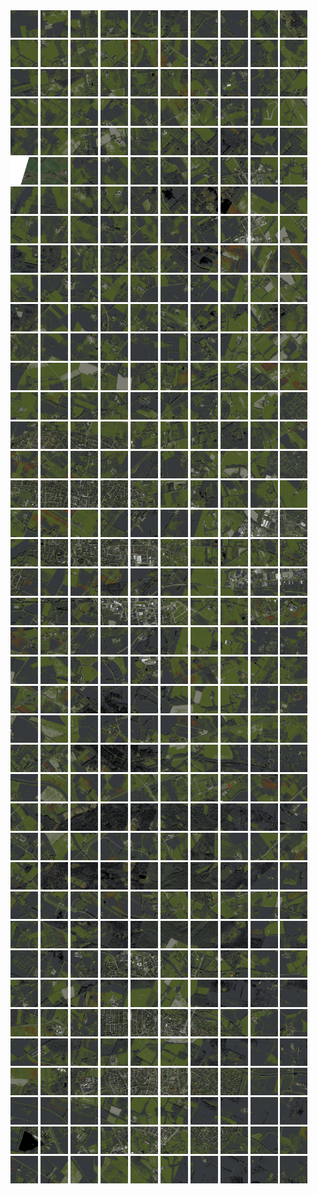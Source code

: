 <html>
<div>
<img src="https://github.com/HakkaTjakka/NL_TILE_MAP/blob/main/18/641/-1041/r.6410.-10410.png" height="44" width="44">
<img src="https://github.com/HakkaTjakka/NL_TILE_MAP/blob/main/18/641/-1041/r.6411.-10410.png" height="44" width="44">
<img src="https://github.com/HakkaTjakka/NL_TILE_MAP/blob/main/18/641/-1041/r.6412.-10410.png" height="44" width="44">
<img src="https://github.com/HakkaTjakka/NL_TILE_MAP/blob/main/18/641/-1041/r.6413.-10410.png" height="44" width="44">
<img src="https://github.com/HakkaTjakka/NL_TILE_MAP/blob/main/18/641/-1041/r.6414.-10410.png" height="44" width="44">
<img src="https://github.com/HakkaTjakka/NL_TILE_MAP/blob/main/18/641/-1041/r.6415.-10410.png" height="44" width="44">
<img src="https://github.com/HakkaTjakka/NL_TILE_MAP/blob/main/18/641/-1041/r.6416.-10410.png" height="44" width="44">
<img src="https://github.com/HakkaTjakka/NL_TILE_MAP/blob/main/18/641/-1041/r.6417.-10410.png" height="44" width="44">
<img src="https://github.com/HakkaTjakka/NL_TILE_MAP/blob/main/18/641/-1041/r.6418.-10410.png" height="44" width="44">
<img src="https://github.com/HakkaTjakka/NL_TILE_MAP/blob/main/18/641/-1041/r.6419.-10410.png" height="44" width="44">
<img src="https://github.com/HakkaTjakka/NL_TILE_MAP/blob/main/18/642/-1041/r.6420.-10410.png" height="44" width="44">
<img src="https://github.com/HakkaTjakka/NL_TILE_MAP/blob/main/18/642/-1041/r.6421.-10410.png" height="44" width="44">
<img src="https://github.com/HakkaTjakka/NL_TILE_MAP/blob/main/18/642/-1041/r.6422.-10410.png" height="44" width="44">
<img src="https://github.com/HakkaTjakka/NL_TILE_MAP/blob/main/18/642/-1041/r.6423.-10410.png" height="44" width="44">
<img src="https://github.com/HakkaTjakka/NL_TILE_MAP/blob/main/18/642/-1041/r.6424.-10410.png" height="44" width="44">
<img src="https://github.com/HakkaTjakka/NL_TILE_MAP/blob/main/18/642/-1041/r.6425.-10410.png" height="44" width="44">
<img src="https://github.com/HakkaTjakka/NL_TILE_MAP/blob/main/18/642/-1041/r.6426.-10410.png" height="44" width="44">
<img src="https://github.com/HakkaTjakka/NL_TILE_MAP/blob/main/18/642/-1041/r.6427.-10410.png" height="44" width="44">
<img src="https://github.com/HakkaTjakka/NL_TILE_MAP/blob/main/18/642/-1041/r.6428.-10410.png" height="44" width="44">
<img src="https://github.com/HakkaTjakka/NL_TILE_MAP/blob/main/18/642/-1041/r.6429.-10410.png" height="44" width="44">
<br>
<img src="https://github.com/HakkaTjakka/NL_TILE_MAP/blob/main/18/641/-1041/r.6410.-10409.png" height="44" width="44">
<img src="https://github.com/HakkaTjakka/NL_TILE_MAP/blob/main/18/641/-1041/r.6411.-10409.png" height="44" width="44">
<img src="https://github.com/HakkaTjakka/NL_TILE_MAP/blob/main/18/641/-1041/r.6412.-10409.png" height="44" width="44">
<img src="https://github.com/HakkaTjakka/NL_TILE_MAP/blob/main/18/641/-1041/r.6413.-10409.png" height="44" width="44">
<img src="https://github.com/HakkaTjakka/NL_TILE_MAP/blob/main/18/641/-1041/r.6414.-10409.png" height="44" width="44">
<img src="https://github.com/HakkaTjakka/NL_TILE_MAP/blob/main/18/641/-1041/r.6415.-10409.png" height="44" width="44">
<img src="https://github.com/HakkaTjakka/NL_TILE_MAP/blob/main/18/641/-1041/r.6416.-10409.png" height="44" width="44">
<img src="https://github.com/HakkaTjakka/NL_TILE_MAP/blob/main/18/641/-1041/r.6417.-10409.png" height="44" width="44">
<img src="https://github.com/HakkaTjakka/NL_TILE_MAP/blob/main/18/641/-1041/r.6418.-10409.png" height="44" width="44">
<img src="https://github.com/HakkaTjakka/NL_TILE_MAP/blob/main/18/641/-1041/r.6419.-10409.png" height="44" width="44">
<img src="https://github.com/HakkaTjakka/NL_TILE_MAP/blob/main/18/642/-1041/r.6420.-10409.png" height="44" width="44">
<img src="https://github.com/HakkaTjakka/NL_TILE_MAP/blob/main/18/642/-1041/r.6421.-10409.png" height="44" width="44">
<img src="https://github.com/HakkaTjakka/NL_TILE_MAP/blob/main/18/642/-1041/r.6422.-10409.png" height="44" width="44">
<img src="https://github.com/HakkaTjakka/NL_TILE_MAP/blob/main/18/642/-1041/r.6423.-10409.png" height="44" width="44">
<img src="https://github.com/HakkaTjakka/NL_TILE_MAP/blob/main/18/642/-1041/r.6424.-10409.png" height="44" width="44">
<img src="https://github.com/HakkaTjakka/NL_TILE_MAP/blob/main/18/642/-1041/r.6425.-10409.png" height="44" width="44">
<img src="https://github.com/HakkaTjakka/NL_TILE_MAP/blob/main/18/642/-1041/r.6426.-10409.png" height="44" width="44">
<img src="https://github.com/HakkaTjakka/NL_TILE_MAP/blob/main/18/642/-1041/r.6427.-10409.png" height="44" width="44">
<img src="https://github.com/HakkaTjakka/NL_TILE_MAP/blob/main/18/642/-1041/r.6428.-10409.png" height="44" width="44">
<img src="https://github.com/HakkaTjakka/NL_TILE_MAP/blob/main/18/642/-1041/r.6429.-10409.png" height="44" width="44">
<br>
<img src="https://github.com/HakkaTjakka/NL_TILE_MAP/blob/main/18/641/-1041/r.6410.-10408.png" height="44" width="44">
<img src="https://github.com/HakkaTjakka/NL_TILE_MAP/blob/main/18/641/-1041/r.6411.-10408.png" height="44" width="44">
<img src="https://github.com/HakkaTjakka/NL_TILE_MAP/blob/main/18/641/-1041/r.6412.-10408.png" height="44" width="44">
<img src="https://github.com/HakkaTjakka/NL_TILE_MAP/blob/main/18/641/-1041/r.6413.-10408.png" height="44" width="44">
<img src="https://github.com/HakkaTjakka/NL_TILE_MAP/blob/main/18/641/-1041/r.6414.-10408.png" height="44" width="44">
<img src="https://github.com/HakkaTjakka/NL_TILE_MAP/blob/main/18/641/-1041/r.6415.-10408.png" height="44" width="44">
<img src="https://github.com/HakkaTjakka/NL_TILE_MAP/blob/main/18/641/-1041/r.6416.-10408.png" height="44" width="44">
<img src="https://github.com/HakkaTjakka/NL_TILE_MAP/blob/main/18/641/-1041/r.6417.-10408.png" height="44" width="44">
<img src="https://github.com/HakkaTjakka/NL_TILE_MAP/blob/main/18/641/-1041/r.6418.-10408.png" height="44" width="44">
<img src="https://github.com/HakkaTjakka/NL_TILE_MAP/blob/main/18/641/-1041/r.6419.-10408.png" height="44" width="44">
<img src="https://github.com/HakkaTjakka/NL_TILE_MAP/blob/main/18/642/-1041/r.6420.-10408.png" height="44" width="44">
<img src="https://github.com/HakkaTjakka/NL_TILE_MAP/blob/main/18/642/-1041/r.6421.-10408.png" height="44" width="44">
<img src="https://github.com/HakkaTjakka/NL_TILE_MAP/blob/main/18/642/-1041/r.6422.-10408.png" height="44" width="44">
<img src="https://github.com/HakkaTjakka/NL_TILE_MAP/blob/main/18/642/-1041/r.6423.-10408.png" height="44" width="44">
<img src="https://github.com/HakkaTjakka/NL_TILE_MAP/blob/main/18/642/-1041/r.6424.-10408.png" height="44" width="44">
<img src="https://github.com/HakkaTjakka/NL_TILE_MAP/blob/main/18/642/-1041/r.6425.-10408.png" height="44" width="44">
<img src="https://github.com/HakkaTjakka/NL_TILE_MAP/blob/main/18/642/-1041/r.6426.-10408.png" height="44" width="44">
<img src="https://github.com/HakkaTjakka/NL_TILE_MAP/blob/main/18/642/-1041/r.6427.-10408.png" height="44" width="44">
<img src="https://github.com/HakkaTjakka/NL_TILE_MAP/blob/main/18/642/-1041/r.6428.-10408.png" height="44" width="44">
<img src="https://github.com/HakkaTjakka/NL_TILE_MAP/blob/main/18/642/-1041/r.6429.-10408.png" height="44" width="44">
<br>
<img src="https://github.com/HakkaTjakka/NL_TILE_MAP/blob/main/18/641/-1041/r.6410.-10407.png" height="44" width="44">
<img src="https://github.com/HakkaTjakka/NL_TILE_MAP/blob/main/18/641/-1041/r.6411.-10407.png" height="44" width="44">
<img src="https://github.com/HakkaTjakka/NL_TILE_MAP/blob/main/18/641/-1041/r.6412.-10407.png" height="44" width="44">
<img src="https://github.com/HakkaTjakka/NL_TILE_MAP/blob/main/18/641/-1041/r.6413.-10407.png" height="44" width="44">
<img src="https://github.com/HakkaTjakka/NL_TILE_MAP/blob/main/18/641/-1041/r.6414.-10407.png" height="44" width="44">
<img src="https://github.com/HakkaTjakka/NL_TILE_MAP/blob/main/18/641/-1041/r.6415.-10407.png" height="44" width="44">
<img src="https://github.com/HakkaTjakka/NL_TILE_MAP/blob/main/18/641/-1041/r.6416.-10407.png" height="44" width="44">
<img src="https://github.com/HakkaTjakka/NL_TILE_MAP/blob/main/18/641/-1041/r.6417.-10407.png" height="44" width="44">
<img src="https://github.com/HakkaTjakka/NL_TILE_MAP/blob/main/18/641/-1041/r.6418.-10407.png" height="44" width="44">
<img src="https://github.com/HakkaTjakka/NL_TILE_MAP/blob/main/18/641/-1041/r.6419.-10407.png" height="44" width="44">
<img src="https://github.com/HakkaTjakka/NL_TILE_MAP/blob/main/18/642/-1041/r.6420.-10407.png" height="44" width="44">
<img src="https://github.com/HakkaTjakka/NL_TILE_MAP/blob/main/18/642/-1041/r.6421.-10407.png" height="44" width="44">
<img src="https://github.com/HakkaTjakka/NL_TILE_MAP/blob/main/18/642/-1041/r.6422.-10407.png" height="44" width="44">
<img src="https://github.com/HakkaTjakka/NL_TILE_MAP/blob/main/18/642/-1041/r.6423.-10407.png" height="44" width="44">
<img src="https://github.com/HakkaTjakka/NL_TILE_MAP/blob/main/18/642/-1041/r.6424.-10407.png" height="44" width="44">
<img src="https://github.com/HakkaTjakka/NL_TILE_MAP/blob/main/18/642/-1041/r.6425.-10407.png" height="44" width="44">
<img src="https://github.com/HakkaTjakka/NL_TILE_MAP/blob/main/18/642/-1041/r.6426.-10407.png" height="44" width="44">
<img src="https://github.com/HakkaTjakka/NL_TILE_MAP/blob/main/18/642/-1041/r.6427.-10407.png" height="44" width="44">
<img src="https://github.com/HakkaTjakka/NL_TILE_MAP/blob/main/18/642/-1041/r.6428.-10407.png" height="44" width="44">
<img src="https://github.com/HakkaTjakka/NL_TILE_MAP/blob/main/18/642/-1041/r.6429.-10407.png" height="44" width="44">
<br>
<img src="https://github.com/HakkaTjakka/NL_TILE_MAP/blob/main/18/641/-1041/r.6410.-10406.png" height="44" width="44">
<img src="https://github.com/HakkaTjakka/NL_TILE_MAP/blob/main/18/641/-1041/r.6411.-10406.png" height="44" width="44">
<img src="https://github.com/HakkaTjakka/NL_TILE_MAP/blob/main/18/641/-1041/r.6412.-10406.png" height="44" width="44">
<img src="https://github.com/HakkaTjakka/NL_TILE_MAP/blob/main/18/641/-1041/r.6413.-10406.png" height="44" width="44">
<img src="https://github.com/HakkaTjakka/NL_TILE_MAP/blob/main/18/641/-1041/r.6414.-10406.png" height="44" width="44">
<img src="https://github.com/HakkaTjakka/NL_TILE_MAP/blob/main/18/641/-1041/r.6415.-10406.png" height="44" width="44">
<img src="https://github.com/HakkaTjakka/NL_TILE_MAP/blob/main/18/641/-1041/r.6416.-10406.png" height="44" width="44">
<img src="https://github.com/HakkaTjakka/NL_TILE_MAP/blob/main/18/641/-1041/r.6417.-10406.png" height="44" width="44">
<img src="https://github.com/HakkaTjakka/NL_TILE_MAP/blob/main/18/641/-1041/r.6418.-10406.png" height="44" width="44">
<img src="https://github.com/HakkaTjakka/NL_TILE_MAP/blob/main/18/641/-1041/r.6419.-10406.png" height="44" width="44">
<img src="https://github.com/HakkaTjakka/NL_TILE_MAP/blob/main/18/642/-1041/r.6420.-10406.png" height="44" width="44">
<img src="https://github.com/HakkaTjakka/NL_TILE_MAP/blob/main/18/642/-1041/r.6421.-10406.png" height="44" width="44">
<img src="https://github.com/HakkaTjakka/NL_TILE_MAP/blob/main/18/642/-1041/r.6422.-10406.png" height="44" width="44">
<img src="https://github.com/HakkaTjakka/NL_TILE_MAP/blob/main/18/642/-1041/r.6423.-10406.png" height="44" width="44">
<img src="https://github.com/HakkaTjakka/NL_TILE_MAP/blob/main/18/642/-1041/r.6424.-10406.png" height="44" width="44">
<img src="https://github.com/HakkaTjakka/NL_TILE_MAP/blob/main/18/642/-1041/r.6425.-10406.png" height="44" width="44">
<img src="https://github.com/HakkaTjakka/NL_TILE_MAP/blob/main/18/642/-1041/r.6426.-10406.png" height="44" width="44">
<img src="https://github.com/HakkaTjakka/NL_TILE_MAP/blob/main/18/642/-1041/r.6427.-10406.png" height="44" width="44">
<img src="https://github.com/HakkaTjakka/NL_TILE_MAP/blob/main/18/642/-1041/r.6428.-10406.png" height="44" width="44">
<img src="https://github.com/HakkaTjakka/NL_TILE_MAP/blob/main/18/642/-1041/r.6429.-10406.png" height="44" width="44">
<br>
<img src="https://github.com/HakkaTjakka/NL_TILE_MAP/blob/main/18/641/-1041/r.6410.-10405.png" height="44" width="44">
<img src="https://github.com/HakkaTjakka/NL_TILE_MAP/blob/main/18/641/-1041/r.6411.-10405.png" height="44" width="44">
<img src="https://github.com/HakkaTjakka/NL_TILE_MAP/blob/main/18/641/-1041/r.6412.-10405.png" height="44" width="44">
<img src="https://github.com/HakkaTjakka/NL_TILE_MAP/blob/main/18/641/-1041/r.6413.-10405.png" height="44" width="44">
<img src="https://github.com/HakkaTjakka/NL_TILE_MAP/blob/main/18/641/-1041/r.6414.-10405.png" height="44" width="44">
<img src="https://github.com/HakkaTjakka/NL_TILE_MAP/blob/main/18/641/-1041/r.6415.-10405.png" height="44" width="44">
<img src="https://github.com/HakkaTjakka/NL_TILE_MAP/blob/main/18/641/-1041/r.6416.-10405.png" height="44" width="44">
<img src="https://github.com/HakkaTjakka/NL_TILE_MAP/blob/main/18/641/-1041/r.6417.-10405.png" height="44" width="44">
<img src="https://github.com/HakkaTjakka/NL_TILE_MAP/blob/main/18/641/-1041/r.6418.-10405.png" height="44" width="44">
<img src="https://github.com/HakkaTjakka/NL_TILE_MAP/blob/main/18/641/-1041/r.6419.-10405.png" height="44" width="44">
<img src="https://github.com/HakkaTjakka/NL_TILE_MAP/blob/main/18/642/-1041/r.6420.-10405.png" height="44" width="44">
<img src="https://github.com/HakkaTjakka/NL_TILE_MAP/blob/main/18/642/-1041/r.6421.-10405.png" height="44" width="44">
<img src="https://github.com/HakkaTjakka/NL_TILE_MAP/blob/main/18/642/-1041/r.6422.-10405.png" height="44" width="44">
<img src="https://github.com/HakkaTjakka/NL_TILE_MAP/blob/main/18/642/-1041/r.6423.-10405.png" height="44" width="44">
<img src="https://github.com/HakkaTjakka/NL_TILE_MAP/blob/main/18/642/-1041/r.6424.-10405.png" height="44" width="44">
<img src="https://github.com/HakkaTjakka/NL_TILE_MAP/blob/main/18/642/-1041/r.6425.-10405.png" height="44" width="44">
<img src="https://github.com/HakkaTjakka/NL_TILE_MAP/blob/main/18/642/-1041/r.6426.-10405.png" height="44" width="44">
<img src="https://github.com/HakkaTjakka/NL_TILE_MAP/blob/main/18/642/-1041/r.6427.-10405.png" height="44" width="44">
<img src="https://github.com/HakkaTjakka/NL_TILE_MAP/blob/main/18/642/-1041/r.6428.-10405.png" height="44" width="44">
<img src="https://github.com/HakkaTjakka/NL_TILE_MAP/blob/main/18/642/-1041/r.6429.-10405.png" height="44" width="44">
<br>
<img src="https://github.com/HakkaTjakka/NL_TILE_MAP/blob/main/18/641/-1041/r.6410.-10404.png" height="44" width="44">
<img src="https://github.com/HakkaTjakka/NL_TILE_MAP/blob/main/18/641/-1041/r.6411.-10404.png" height="44" width="44">
<img src="https://github.com/HakkaTjakka/NL_TILE_MAP/blob/main/18/641/-1041/r.6412.-10404.png" height="44" width="44">
<img src="https://github.com/HakkaTjakka/NL_TILE_MAP/blob/main/18/641/-1041/r.6413.-10404.png" height="44" width="44">
<img src="https://github.com/HakkaTjakka/NL_TILE_MAP/blob/main/18/641/-1041/r.6414.-10404.png" height="44" width="44">
<img src="https://github.com/HakkaTjakka/NL_TILE_MAP/blob/main/18/641/-1041/r.6415.-10404.png" height="44" width="44">
<img src="https://github.com/HakkaTjakka/NL_TILE_MAP/blob/main/18/641/-1041/r.6416.-10404.png" height="44" width="44">
<img src="https://github.com/HakkaTjakka/NL_TILE_MAP/blob/main/18/641/-1041/r.6417.-10404.png" height="44" width="44">
<img src="https://github.com/HakkaTjakka/NL_TILE_MAP/blob/main/18/641/-1041/r.6418.-10404.png" height="44" width="44">
<img src="https://github.com/HakkaTjakka/NL_TILE_MAP/blob/main/18/641/-1041/r.6419.-10404.png" height="44" width="44">
<img src="https://github.com/HakkaTjakka/NL_TILE_MAP/blob/main/18/642/-1041/r.6420.-10404.png" height="44" width="44">
<img src="https://github.com/HakkaTjakka/NL_TILE_MAP/blob/main/18/642/-1041/r.6421.-10404.png" height="44" width="44">
<img src="https://github.com/HakkaTjakka/NL_TILE_MAP/blob/main/18/642/-1041/r.6422.-10404.png" height="44" width="44">
<img src="https://github.com/HakkaTjakka/NL_TILE_MAP/blob/main/18/642/-1041/r.6423.-10404.png" height="44" width="44">
<img src="https://github.com/HakkaTjakka/NL_TILE_MAP/blob/main/18/642/-1041/r.6424.-10404.png" height="44" width="44">
<img src="https://github.com/HakkaTjakka/NL_TILE_MAP/blob/main/18/642/-1041/r.6425.-10404.png" height="44" width="44">
<img src="https://github.com/HakkaTjakka/NL_TILE_MAP/blob/main/18/642/-1041/r.6426.-10404.png" height="44" width="44">
<img src="https://github.com/HakkaTjakka/NL_TILE_MAP/blob/main/18/642/-1041/r.6427.-10404.png" height="44" width="44">
<img src="https://github.com/HakkaTjakka/NL_TILE_MAP/blob/main/18/642/-1041/r.6428.-10404.png" height="44" width="44">
<img src="https://github.com/HakkaTjakka/NL_TILE_MAP/blob/main/18/642/-1041/r.6429.-10404.png" height="44" width="44">
<br>
<img src="https://github.com/HakkaTjakka/NL_TILE_MAP/blob/main/18/641/-1041/r.6410.-10403.png" height="44" width="44">
<img src="https://github.com/HakkaTjakka/NL_TILE_MAP/blob/main/18/641/-1041/r.6411.-10403.png" height="44" width="44">
<img src="https://github.com/HakkaTjakka/NL_TILE_MAP/blob/main/18/641/-1041/r.6412.-10403.png" height="44" width="44">
<img src="https://github.com/HakkaTjakka/NL_TILE_MAP/blob/main/18/641/-1041/r.6413.-10403.png" height="44" width="44">
<img src="https://github.com/HakkaTjakka/NL_TILE_MAP/blob/main/18/641/-1041/r.6414.-10403.png" height="44" width="44">
<img src="https://github.com/HakkaTjakka/NL_TILE_MAP/blob/main/18/641/-1041/r.6415.-10403.png" height="44" width="44">
<img src="https://github.com/HakkaTjakka/NL_TILE_MAP/blob/main/18/641/-1041/r.6416.-10403.png" height="44" width="44">
<img src="https://github.com/HakkaTjakka/NL_TILE_MAP/blob/main/18/641/-1041/r.6417.-10403.png" height="44" width="44">
<img src="https://github.com/HakkaTjakka/NL_TILE_MAP/blob/main/18/641/-1041/r.6418.-10403.png" height="44" width="44">
<img src="https://github.com/HakkaTjakka/NL_TILE_MAP/blob/main/18/641/-1041/r.6419.-10403.png" height="44" width="44">
<img src="https://github.com/HakkaTjakka/NL_TILE_MAP/blob/main/18/642/-1041/r.6420.-10403.png" height="44" width="44">
<img src="https://github.com/HakkaTjakka/NL_TILE_MAP/blob/main/18/642/-1041/r.6421.-10403.png" height="44" width="44">
<img src="https://github.com/HakkaTjakka/NL_TILE_MAP/blob/main/18/642/-1041/r.6422.-10403.png" height="44" width="44">
<img src="https://github.com/HakkaTjakka/NL_TILE_MAP/blob/main/18/642/-1041/r.6423.-10403.png" height="44" width="44">
<img src="https://github.com/HakkaTjakka/NL_TILE_MAP/blob/main/18/642/-1041/r.6424.-10403.png" height="44" width="44">
<img src="https://github.com/HakkaTjakka/NL_TILE_MAP/blob/main/18/642/-1041/r.6425.-10403.png" height="44" width="44">
<img src="https://github.com/HakkaTjakka/NL_TILE_MAP/blob/main/18/642/-1041/r.6426.-10403.png" height="44" width="44">
<img src="https://github.com/HakkaTjakka/NL_TILE_MAP/blob/main/18/642/-1041/r.6427.-10403.png" height="44" width="44">
<img src="https://github.com/HakkaTjakka/NL_TILE_MAP/blob/main/18/642/-1041/r.6428.-10403.png" height="44" width="44">
<img src="https://github.com/HakkaTjakka/NL_TILE_MAP/blob/main/18/642/-1041/r.6429.-10403.png" height="44" width="44">
<br>
<img src="https://github.com/HakkaTjakka/NL_TILE_MAP/blob/main/18/641/-1041/r.6410.-10402.png" height="44" width="44">
<img src="https://github.com/HakkaTjakka/NL_TILE_MAP/blob/main/18/641/-1041/r.6411.-10402.png" height="44" width="44">
<img src="https://github.com/HakkaTjakka/NL_TILE_MAP/blob/main/18/641/-1041/r.6412.-10402.png" height="44" width="44">
<img src="https://github.com/HakkaTjakka/NL_TILE_MAP/blob/main/18/641/-1041/r.6413.-10402.png" height="44" width="44">
<img src="https://github.com/HakkaTjakka/NL_TILE_MAP/blob/main/18/641/-1041/r.6414.-10402.png" height="44" width="44">
<img src="https://github.com/HakkaTjakka/NL_TILE_MAP/blob/main/18/641/-1041/r.6415.-10402.png" height="44" width="44">
<img src="https://github.com/HakkaTjakka/NL_TILE_MAP/blob/main/18/641/-1041/r.6416.-10402.png" height="44" width="44">
<img src="https://github.com/HakkaTjakka/NL_TILE_MAP/blob/main/18/641/-1041/r.6417.-10402.png" height="44" width="44">
<img src="https://github.com/HakkaTjakka/NL_TILE_MAP/blob/main/18/641/-1041/r.6418.-10402.png" height="44" width="44">
<img src="https://github.com/HakkaTjakka/NL_TILE_MAP/blob/main/18/641/-1041/r.6419.-10402.png" height="44" width="44">
<img src="https://github.com/HakkaTjakka/NL_TILE_MAP/blob/main/18/642/-1041/r.6420.-10402.png" height="44" width="44">
<img src="https://github.com/HakkaTjakka/NL_TILE_MAP/blob/main/18/642/-1041/r.6421.-10402.png" height="44" width="44">
<img src="https://github.com/HakkaTjakka/NL_TILE_MAP/blob/main/18/642/-1041/r.6422.-10402.png" height="44" width="44">
<img src="https://github.com/HakkaTjakka/NL_TILE_MAP/blob/main/18/642/-1041/r.6423.-10402.png" height="44" width="44">
<img src="https://github.com/HakkaTjakka/NL_TILE_MAP/blob/main/18/642/-1041/r.6424.-10402.png" height="44" width="44">
<img src="https://github.com/HakkaTjakka/NL_TILE_MAP/blob/main/18/642/-1041/r.6425.-10402.png" height="44" width="44">
<img src="https://github.com/HakkaTjakka/NL_TILE_MAP/blob/main/18/642/-1041/r.6426.-10402.png" height="44" width="44">
<img src="https://github.com/HakkaTjakka/NL_TILE_MAP/blob/main/18/642/-1041/r.6427.-10402.png" height="44" width="44">
<img src="https://github.com/HakkaTjakka/NL_TILE_MAP/blob/main/18/642/-1041/r.6428.-10402.png" height="44" width="44">
<img src="https://github.com/HakkaTjakka/NL_TILE_MAP/blob/main/18/642/-1041/r.6429.-10402.png" height="44" width="44">
<br>
<img src="https://github.com/HakkaTjakka/NL_TILE_MAP/blob/main/18/641/-1041/r.6410.-10401.png" height="44" width="44">
<img src="https://github.com/HakkaTjakka/NL_TILE_MAP/blob/main/18/641/-1041/r.6411.-10401.png" height="44" width="44">
<img src="https://github.com/HakkaTjakka/NL_TILE_MAP/blob/main/18/641/-1041/r.6412.-10401.png" height="44" width="44">
<img src="https://github.com/HakkaTjakka/NL_TILE_MAP/blob/main/18/641/-1041/r.6413.-10401.png" height="44" width="44">
<img src="https://github.com/HakkaTjakka/NL_TILE_MAP/blob/main/18/641/-1041/r.6414.-10401.png" height="44" width="44">
<img src="https://github.com/HakkaTjakka/NL_TILE_MAP/blob/main/18/641/-1041/r.6415.-10401.png" height="44" width="44">
<img src="https://github.com/HakkaTjakka/NL_TILE_MAP/blob/main/18/641/-1041/r.6416.-10401.png" height="44" width="44">
<img src="https://github.com/HakkaTjakka/NL_TILE_MAP/blob/main/18/641/-1041/r.6417.-10401.png" height="44" width="44">
<img src="https://github.com/HakkaTjakka/NL_TILE_MAP/blob/main/18/641/-1041/r.6418.-10401.png" height="44" width="44">
<img src="https://github.com/HakkaTjakka/NL_TILE_MAP/blob/main/18/641/-1041/r.6419.-10401.png" height="44" width="44">
<img src="https://github.com/HakkaTjakka/NL_TILE_MAP/blob/main/18/642/-1041/r.6420.-10401.png" height="44" width="44">
<img src="https://github.com/HakkaTjakka/NL_TILE_MAP/blob/main/18/642/-1041/r.6421.-10401.png" height="44" width="44">
<img src="https://github.com/HakkaTjakka/NL_TILE_MAP/blob/main/18/642/-1041/r.6422.-10401.png" height="44" width="44">
<img src="https://github.com/HakkaTjakka/NL_TILE_MAP/blob/main/18/642/-1041/r.6423.-10401.png" height="44" width="44">
<img src="https://github.com/HakkaTjakka/NL_TILE_MAP/blob/main/18/642/-1041/r.6424.-10401.png" height="44" width="44">
<img src="https://github.com/HakkaTjakka/NL_TILE_MAP/blob/main/18/642/-1041/r.6425.-10401.png" height="44" width="44">
<img src="https://github.com/HakkaTjakka/NL_TILE_MAP/blob/main/18/642/-1041/r.6426.-10401.png" height="44" width="44">
<img src="https://github.com/HakkaTjakka/NL_TILE_MAP/blob/main/18/642/-1041/r.6427.-10401.png" height="44" width="44">
<img src="https://github.com/HakkaTjakka/NL_TILE_MAP/blob/main/18/642/-1041/r.6428.-10401.png" height="44" width="44">
<img src="https://github.com/HakkaTjakka/NL_TILE_MAP/blob/main/18/642/-1041/r.6429.-10401.png" height="44" width="44">
<br>
<img src="https://github.com/HakkaTjakka/NL_TILE_MAP/blob/main/18/641/-1040/r.6410.-10400.png" height="44" width="44">
<img src="https://github.com/HakkaTjakka/NL_TILE_MAP/blob/main/18/641/-1040/r.6411.-10400.png" height="44" width="44">
<img src="https://github.com/HakkaTjakka/NL_TILE_MAP/blob/main/18/641/-1040/r.6412.-10400.png" height="44" width="44">
<img src="https://github.com/HakkaTjakka/NL_TILE_MAP/blob/main/18/641/-1040/r.6413.-10400.png" height="44" width="44">
<img src="https://github.com/HakkaTjakka/NL_TILE_MAP/blob/main/18/641/-1040/r.6414.-10400.png" height="44" width="44">
<img src="https://github.com/HakkaTjakka/NL_TILE_MAP/blob/main/18/641/-1040/r.6415.-10400.png" height="44" width="44">
<img src="https://github.com/HakkaTjakka/NL_TILE_MAP/blob/main/18/641/-1040/r.6416.-10400.png" height="44" width="44">
<img src="https://github.com/HakkaTjakka/NL_TILE_MAP/blob/main/18/641/-1040/r.6417.-10400.png" height="44" width="44">
<img src="https://github.com/HakkaTjakka/NL_TILE_MAP/blob/main/18/641/-1040/r.6418.-10400.png" height="44" width="44">
<img src="https://github.com/HakkaTjakka/NL_TILE_MAP/blob/main/18/641/-1040/r.6419.-10400.png" height="44" width="44">
<img src="https://github.com/HakkaTjakka/NL_TILE_MAP/blob/main/18/642/-1040/r.6420.-10400.png" height="44" width="44">
<img src="https://github.com/HakkaTjakka/NL_TILE_MAP/blob/main/18/642/-1040/r.6421.-10400.png" height="44" width="44">
<img src="https://github.com/HakkaTjakka/NL_TILE_MAP/blob/main/18/642/-1040/r.6422.-10400.png" height="44" width="44">
<img src="https://github.com/HakkaTjakka/NL_TILE_MAP/blob/main/18/642/-1040/r.6423.-10400.png" height="44" width="44">
<img src="https://github.com/HakkaTjakka/NL_TILE_MAP/blob/main/18/642/-1040/r.6424.-10400.png" height="44" width="44">
<img src="https://github.com/HakkaTjakka/NL_TILE_MAP/blob/main/18/642/-1040/r.6425.-10400.png" height="44" width="44">
<img src="https://github.com/HakkaTjakka/NL_TILE_MAP/blob/main/18/642/-1040/r.6426.-10400.png" height="44" width="44">
<img src="https://github.com/HakkaTjakka/NL_TILE_MAP/blob/main/18/642/-1040/r.6427.-10400.png" height="44" width="44">
<img src="https://github.com/HakkaTjakka/NL_TILE_MAP/blob/main/18/642/-1040/r.6428.-10400.png" height="44" width="44">
<img src="https://github.com/HakkaTjakka/NL_TILE_MAP/blob/main/18/642/-1040/r.6429.-10400.png" height="44" width="44">
<br>
<img src="https://github.com/HakkaTjakka/NL_TILE_MAP/blob/main/18/641/-1040/r.6410.-10399.png" height="44" width="44">
<img src="https://github.com/HakkaTjakka/NL_TILE_MAP/blob/main/18/641/-1040/r.6411.-10399.png" height="44" width="44">
<img src="https://github.com/HakkaTjakka/NL_TILE_MAP/blob/main/18/641/-1040/r.6412.-10399.png" height="44" width="44">
<img src="https://github.com/HakkaTjakka/NL_TILE_MAP/blob/main/18/641/-1040/r.6413.-10399.png" height="44" width="44">
<img src="https://github.com/HakkaTjakka/NL_TILE_MAP/blob/main/18/641/-1040/r.6414.-10399.png" height="44" width="44">
<img src="https://github.com/HakkaTjakka/NL_TILE_MAP/blob/main/18/641/-1040/r.6415.-10399.png" height="44" width="44">
<img src="https://github.com/HakkaTjakka/NL_TILE_MAP/blob/main/18/641/-1040/r.6416.-10399.png" height="44" width="44">
<img src="https://github.com/HakkaTjakka/NL_TILE_MAP/blob/main/18/641/-1040/r.6417.-10399.png" height="44" width="44">
<img src="https://github.com/HakkaTjakka/NL_TILE_MAP/blob/main/18/641/-1040/r.6418.-10399.png" height="44" width="44">
<img src="https://github.com/HakkaTjakka/NL_TILE_MAP/blob/main/18/641/-1040/r.6419.-10399.png" height="44" width="44">
<img src="https://github.com/HakkaTjakka/NL_TILE_MAP/blob/main/18/642/-1040/r.6420.-10399.png" height="44" width="44">
<img src="https://github.com/HakkaTjakka/NL_TILE_MAP/blob/main/18/642/-1040/r.6421.-10399.png" height="44" width="44">
<img src="https://github.com/HakkaTjakka/NL_TILE_MAP/blob/main/18/642/-1040/r.6422.-10399.png" height="44" width="44">
<img src="https://github.com/HakkaTjakka/NL_TILE_MAP/blob/main/18/642/-1040/r.6423.-10399.png" height="44" width="44">
<img src="https://github.com/HakkaTjakka/NL_TILE_MAP/blob/main/18/642/-1040/r.6424.-10399.png" height="44" width="44">
<img src="https://github.com/HakkaTjakka/NL_TILE_MAP/blob/main/18/642/-1040/r.6425.-10399.png" height="44" width="44">
<img src="https://github.com/HakkaTjakka/NL_TILE_MAP/blob/main/18/642/-1040/r.6426.-10399.png" height="44" width="44">
<img src="https://github.com/HakkaTjakka/NL_TILE_MAP/blob/main/18/642/-1040/r.6427.-10399.png" height="44" width="44">
<img src="https://github.com/HakkaTjakka/NL_TILE_MAP/blob/main/18/642/-1040/r.6428.-10399.png" height="44" width="44">
<img src="https://github.com/HakkaTjakka/NL_TILE_MAP/blob/main/18/642/-1040/r.6429.-10399.png" height="44" width="44">
<br>
<img src="https://github.com/HakkaTjakka/NL_TILE_MAP/blob/main/18/641/-1040/r.6410.-10398.png" height="44" width="44">
<img src="https://github.com/HakkaTjakka/NL_TILE_MAP/blob/main/18/641/-1040/r.6411.-10398.png" height="44" width="44">
<img src="https://github.com/HakkaTjakka/NL_TILE_MAP/blob/main/18/641/-1040/r.6412.-10398.png" height="44" width="44">
<img src="https://github.com/HakkaTjakka/NL_TILE_MAP/blob/main/18/641/-1040/r.6413.-10398.png" height="44" width="44">
<img src="https://github.com/HakkaTjakka/NL_TILE_MAP/blob/main/18/641/-1040/r.6414.-10398.png" height="44" width="44">
<img src="https://github.com/HakkaTjakka/NL_TILE_MAP/blob/main/18/641/-1040/r.6415.-10398.png" height="44" width="44">
<img src="https://github.com/HakkaTjakka/NL_TILE_MAP/blob/main/18/641/-1040/r.6416.-10398.png" height="44" width="44">
<img src="https://github.com/HakkaTjakka/NL_TILE_MAP/blob/main/18/641/-1040/r.6417.-10398.png" height="44" width="44">
<img src="https://github.com/HakkaTjakka/NL_TILE_MAP/blob/main/18/641/-1040/r.6418.-10398.png" height="44" width="44">
<img src="https://github.com/HakkaTjakka/NL_TILE_MAP/blob/main/18/641/-1040/r.6419.-10398.png" height="44" width="44">
<img src="https://github.com/HakkaTjakka/NL_TILE_MAP/blob/main/18/642/-1040/r.6420.-10398.png" height="44" width="44">
<img src="https://github.com/HakkaTjakka/NL_TILE_MAP/blob/main/18/642/-1040/r.6421.-10398.png" height="44" width="44">
<img src="https://github.com/HakkaTjakka/NL_TILE_MAP/blob/main/18/642/-1040/r.6422.-10398.png" height="44" width="44">
<img src="https://github.com/HakkaTjakka/NL_TILE_MAP/blob/main/18/642/-1040/r.6423.-10398.png" height="44" width="44">
<img src="https://github.com/HakkaTjakka/NL_TILE_MAP/blob/main/18/642/-1040/r.6424.-10398.png" height="44" width="44">
<img src="https://github.com/HakkaTjakka/NL_TILE_MAP/blob/main/18/642/-1040/r.6425.-10398.png" height="44" width="44">
<img src="https://github.com/HakkaTjakka/NL_TILE_MAP/blob/main/18/642/-1040/r.6426.-10398.png" height="44" width="44">
<img src="https://github.com/HakkaTjakka/NL_TILE_MAP/blob/main/18/642/-1040/r.6427.-10398.png" height="44" width="44">
<img src="https://github.com/HakkaTjakka/NL_TILE_MAP/blob/main/18/642/-1040/r.6428.-10398.png" height="44" width="44">
<img src="https://github.com/HakkaTjakka/NL_TILE_MAP/blob/main/18/642/-1040/r.6429.-10398.png" height="44" width="44">
<br>
<img src="https://github.com/HakkaTjakka/NL_TILE_MAP/blob/main/18/641/-1040/r.6410.-10397.png" height="44" width="44">
<img src="https://github.com/HakkaTjakka/NL_TILE_MAP/blob/main/18/641/-1040/r.6411.-10397.png" height="44" width="44">
<img src="https://github.com/HakkaTjakka/NL_TILE_MAP/blob/main/18/641/-1040/r.6412.-10397.png" height="44" width="44">
<img src="https://github.com/HakkaTjakka/NL_TILE_MAP/blob/main/18/641/-1040/r.6413.-10397.png" height="44" width="44">
<img src="https://github.com/HakkaTjakka/NL_TILE_MAP/blob/main/18/641/-1040/r.6414.-10397.png" height="44" width="44">
<img src="https://github.com/HakkaTjakka/NL_TILE_MAP/blob/main/18/641/-1040/r.6415.-10397.png" height="44" width="44">
<img src="https://github.com/HakkaTjakka/NL_TILE_MAP/blob/main/18/641/-1040/r.6416.-10397.png" height="44" width="44">
<img src="https://github.com/HakkaTjakka/NL_TILE_MAP/blob/main/18/641/-1040/r.6417.-10397.png" height="44" width="44">
<img src="https://github.com/HakkaTjakka/NL_TILE_MAP/blob/main/18/641/-1040/r.6418.-10397.png" height="44" width="44">
<img src="https://github.com/HakkaTjakka/NL_TILE_MAP/blob/main/18/641/-1040/r.6419.-10397.png" height="44" width="44">
<img src="https://github.com/HakkaTjakka/NL_TILE_MAP/blob/main/18/642/-1040/r.6420.-10397.png" height="44" width="44">
<img src="https://github.com/HakkaTjakka/NL_TILE_MAP/blob/main/18/642/-1040/r.6421.-10397.png" height="44" width="44">
<img src="https://github.com/HakkaTjakka/NL_TILE_MAP/blob/main/18/642/-1040/r.6422.-10397.png" height="44" width="44">
<img src="https://github.com/HakkaTjakka/NL_TILE_MAP/blob/main/18/642/-1040/r.6423.-10397.png" height="44" width="44">
<img src="https://github.com/HakkaTjakka/NL_TILE_MAP/blob/main/18/642/-1040/r.6424.-10397.png" height="44" width="44">
<img src="https://github.com/HakkaTjakka/NL_TILE_MAP/blob/main/18/642/-1040/r.6425.-10397.png" height="44" width="44">
<img src="https://github.com/HakkaTjakka/NL_TILE_MAP/blob/main/18/642/-1040/r.6426.-10397.png" height="44" width="44">
<img src="https://github.com/HakkaTjakka/NL_TILE_MAP/blob/main/18/642/-1040/r.6427.-10397.png" height="44" width="44">
<img src="https://github.com/HakkaTjakka/NL_TILE_MAP/blob/main/18/642/-1040/r.6428.-10397.png" height="44" width="44">
<img src="https://github.com/HakkaTjakka/NL_TILE_MAP/blob/main/18/642/-1040/r.6429.-10397.png" height="44" width="44">
<br>
<img src="https://github.com/HakkaTjakka/NL_TILE_MAP/blob/main/18/641/-1040/r.6410.-10396.png" height="44" width="44">
<img src="https://github.com/HakkaTjakka/NL_TILE_MAP/blob/main/18/641/-1040/r.6411.-10396.png" height="44" width="44">
<img src="https://github.com/HakkaTjakka/NL_TILE_MAP/blob/main/18/641/-1040/r.6412.-10396.png" height="44" width="44">
<img src="https://github.com/HakkaTjakka/NL_TILE_MAP/blob/main/18/641/-1040/r.6413.-10396.png" height="44" width="44">
<img src="https://github.com/HakkaTjakka/NL_TILE_MAP/blob/main/18/641/-1040/r.6414.-10396.png" height="44" width="44">
<img src="https://github.com/HakkaTjakka/NL_TILE_MAP/blob/main/18/641/-1040/r.6415.-10396.png" height="44" width="44">
<img src="https://github.com/HakkaTjakka/NL_TILE_MAP/blob/main/18/641/-1040/r.6416.-10396.png" height="44" width="44">
<img src="https://github.com/HakkaTjakka/NL_TILE_MAP/blob/main/18/641/-1040/r.6417.-10396.png" height="44" width="44">
<img src="https://github.com/HakkaTjakka/NL_TILE_MAP/blob/main/18/641/-1040/r.6418.-10396.png" height="44" width="44">
<img src="https://github.com/HakkaTjakka/NL_TILE_MAP/blob/main/18/641/-1040/r.6419.-10396.png" height="44" width="44">
<img src="https://github.com/HakkaTjakka/NL_TILE_MAP/blob/main/18/642/-1040/r.6420.-10396.png" height="44" width="44">
<img src="https://github.com/HakkaTjakka/NL_TILE_MAP/blob/main/18/642/-1040/r.6421.-10396.png" height="44" width="44">
<img src="https://github.com/HakkaTjakka/NL_TILE_MAP/blob/main/18/642/-1040/r.6422.-10396.png" height="44" width="44">
<img src="https://github.com/HakkaTjakka/NL_TILE_MAP/blob/main/18/642/-1040/r.6423.-10396.png" height="44" width="44">
<img src="https://github.com/HakkaTjakka/NL_TILE_MAP/blob/main/18/642/-1040/r.6424.-10396.png" height="44" width="44">
<img src="https://github.com/HakkaTjakka/NL_TILE_MAP/blob/main/18/642/-1040/r.6425.-10396.png" height="44" width="44">
<img src="https://github.com/HakkaTjakka/NL_TILE_MAP/blob/main/18/642/-1040/r.6426.-10396.png" height="44" width="44">
<img src="https://github.com/HakkaTjakka/NL_TILE_MAP/blob/main/18/642/-1040/r.6427.-10396.png" height="44" width="44">
<img src="https://github.com/HakkaTjakka/NL_TILE_MAP/blob/main/18/642/-1040/r.6428.-10396.png" height="44" width="44">
<img src="https://github.com/HakkaTjakka/NL_TILE_MAP/blob/main/18/642/-1040/r.6429.-10396.png" height="44" width="44">
<br>
<img src="https://github.com/HakkaTjakka/NL_TILE_MAP/blob/main/18/641/-1040/r.6410.-10395.png" height="44" width="44">
<img src="https://github.com/HakkaTjakka/NL_TILE_MAP/blob/main/18/641/-1040/r.6411.-10395.png" height="44" width="44">
<img src="https://github.com/HakkaTjakka/NL_TILE_MAP/blob/main/18/641/-1040/r.6412.-10395.png" height="44" width="44">
<img src="https://github.com/HakkaTjakka/NL_TILE_MAP/blob/main/18/641/-1040/r.6413.-10395.png" height="44" width="44">
<img src="https://github.com/HakkaTjakka/NL_TILE_MAP/blob/main/18/641/-1040/r.6414.-10395.png" height="44" width="44">
<img src="https://github.com/HakkaTjakka/NL_TILE_MAP/blob/main/18/641/-1040/r.6415.-10395.png" height="44" width="44">
<img src="https://github.com/HakkaTjakka/NL_TILE_MAP/blob/main/18/641/-1040/r.6416.-10395.png" height="44" width="44">
<img src="https://github.com/HakkaTjakka/NL_TILE_MAP/blob/main/18/641/-1040/r.6417.-10395.png" height="44" width="44">
<img src="https://github.com/HakkaTjakka/NL_TILE_MAP/blob/main/18/641/-1040/r.6418.-10395.png" height="44" width="44">
<img src="https://github.com/HakkaTjakka/NL_TILE_MAP/blob/main/18/641/-1040/r.6419.-10395.png" height="44" width="44">
<img src="https://github.com/HakkaTjakka/NL_TILE_MAP/blob/main/18/642/-1040/r.6420.-10395.png" height="44" width="44">
<img src="https://github.com/HakkaTjakka/NL_TILE_MAP/blob/main/18/642/-1040/r.6421.-10395.png" height="44" width="44">
<img src="https://github.com/HakkaTjakka/NL_TILE_MAP/blob/main/18/642/-1040/r.6422.-10395.png" height="44" width="44">
<img src="https://github.com/HakkaTjakka/NL_TILE_MAP/blob/main/18/642/-1040/r.6423.-10395.png" height="44" width="44">
<img src="https://github.com/HakkaTjakka/NL_TILE_MAP/blob/main/18/642/-1040/r.6424.-10395.png" height="44" width="44">
<img src="https://github.com/HakkaTjakka/NL_TILE_MAP/blob/main/18/642/-1040/r.6425.-10395.png" height="44" width="44">
<img src="https://github.com/HakkaTjakka/NL_TILE_MAP/blob/main/18/642/-1040/r.6426.-10395.png" height="44" width="44">
<img src="https://github.com/HakkaTjakka/NL_TILE_MAP/blob/main/18/642/-1040/r.6427.-10395.png" height="44" width="44">
<img src="https://github.com/HakkaTjakka/NL_TILE_MAP/blob/main/18/642/-1040/r.6428.-10395.png" height="44" width="44">
<img src="https://github.com/HakkaTjakka/NL_TILE_MAP/blob/main/18/642/-1040/r.6429.-10395.png" height="44" width="44">
<br>
<img src="https://github.com/HakkaTjakka/NL_TILE_MAP/blob/main/18/641/-1040/r.6410.-10394.png" height="44" width="44">
<img src="https://github.com/HakkaTjakka/NL_TILE_MAP/blob/main/18/641/-1040/r.6411.-10394.png" height="44" width="44">
<img src="https://github.com/HakkaTjakka/NL_TILE_MAP/blob/main/18/641/-1040/r.6412.-10394.png" height="44" width="44">
<img src="https://github.com/HakkaTjakka/NL_TILE_MAP/blob/main/18/641/-1040/r.6413.-10394.png" height="44" width="44">
<img src="https://github.com/HakkaTjakka/NL_TILE_MAP/blob/main/18/641/-1040/r.6414.-10394.png" height="44" width="44">
<img src="https://github.com/HakkaTjakka/NL_TILE_MAP/blob/main/18/641/-1040/r.6415.-10394.png" height="44" width="44">
<img src="https://github.com/HakkaTjakka/NL_TILE_MAP/blob/main/18/641/-1040/r.6416.-10394.png" height="44" width="44">
<img src="https://github.com/HakkaTjakka/NL_TILE_MAP/blob/main/18/641/-1040/r.6417.-10394.png" height="44" width="44">
<img src="https://github.com/HakkaTjakka/NL_TILE_MAP/blob/main/18/641/-1040/r.6418.-10394.png" height="44" width="44">
<img src="https://github.com/HakkaTjakka/NL_TILE_MAP/blob/main/18/641/-1040/r.6419.-10394.png" height="44" width="44">
<img src="https://github.com/HakkaTjakka/NL_TILE_MAP/blob/main/18/642/-1040/r.6420.-10394.png" height="44" width="44">
<img src="https://github.com/HakkaTjakka/NL_TILE_MAP/blob/main/18/642/-1040/r.6421.-10394.png" height="44" width="44">
<img src="https://github.com/HakkaTjakka/NL_TILE_MAP/blob/main/18/642/-1040/r.6422.-10394.png" height="44" width="44">
<img src="https://github.com/HakkaTjakka/NL_TILE_MAP/blob/main/18/642/-1040/r.6423.-10394.png" height="44" width="44">
<img src="https://github.com/HakkaTjakka/NL_TILE_MAP/blob/main/18/642/-1040/r.6424.-10394.png" height="44" width="44">
<img src="https://github.com/HakkaTjakka/NL_TILE_MAP/blob/main/18/642/-1040/r.6425.-10394.png" height="44" width="44">
<img src="https://github.com/HakkaTjakka/NL_TILE_MAP/blob/main/18/642/-1040/r.6426.-10394.png" height="44" width="44">
<img src="https://github.com/HakkaTjakka/NL_TILE_MAP/blob/main/18/642/-1040/r.6427.-10394.png" height="44" width="44">
<img src="https://github.com/HakkaTjakka/NL_TILE_MAP/blob/main/18/642/-1040/r.6428.-10394.png" height="44" width="44">
<img src="https://github.com/HakkaTjakka/NL_TILE_MAP/blob/main/18/642/-1040/r.6429.-10394.png" height="44" width="44">
<br>
<img src="https://github.com/HakkaTjakka/NL_TILE_MAP/blob/main/18/641/-1040/r.6410.-10393.png" height="44" width="44">
<img src="https://github.com/HakkaTjakka/NL_TILE_MAP/blob/main/18/641/-1040/r.6411.-10393.png" height="44" width="44">
<img src="https://github.com/HakkaTjakka/NL_TILE_MAP/blob/main/18/641/-1040/r.6412.-10393.png" height="44" width="44">
<img src="https://github.com/HakkaTjakka/NL_TILE_MAP/blob/main/18/641/-1040/r.6413.-10393.png" height="44" width="44">
<img src="https://github.com/HakkaTjakka/NL_TILE_MAP/blob/main/18/641/-1040/r.6414.-10393.png" height="44" width="44">
<img src="https://github.com/HakkaTjakka/NL_TILE_MAP/blob/main/18/641/-1040/r.6415.-10393.png" height="44" width="44">
<img src="https://github.com/HakkaTjakka/NL_TILE_MAP/blob/main/18/641/-1040/r.6416.-10393.png" height="44" width="44">
<img src="https://github.com/HakkaTjakka/NL_TILE_MAP/blob/main/18/641/-1040/r.6417.-10393.png" height="44" width="44">
<img src="https://github.com/HakkaTjakka/NL_TILE_MAP/blob/main/18/641/-1040/r.6418.-10393.png" height="44" width="44">
<img src="https://github.com/HakkaTjakka/NL_TILE_MAP/blob/main/18/641/-1040/r.6419.-10393.png" height="44" width="44">
<img src="https://github.com/HakkaTjakka/NL_TILE_MAP/blob/main/18/642/-1040/r.6420.-10393.png" height="44" width="44">
<img src="https://github.com/HakkaTjakka/NL_TILE_MAP/blob/main/18/642/-1040/r.6421.-10393.png" height="44" width="44">
<img src="https://github.com/HakkaTjakka/NL_TILE_MAP/blob/main/18/642/-1040/r.6422.-10393.png" height="44" width="44">
<img src="https://github.com/HakkaTjakka/NL_TILE_MAP/blob/main/18/642/-1040/r.6423.-10393.png" height="44" width="44">
<img src="https://github.com/HakkaTjakka/NL_TILE_MAP/blob/main/18/642/-1040/r.6424.-10393.png" height="44" width="44">
<img src="https://github.com/HakkaTjakka/NL_TILE_MAP/blob/main/18/642/-1040/r.6425.-10393.png" height="44" width="44">
<img src="https://github.com/HakkaTjakka/NL_TILE_MAP/blob/main/18/642/-1040/r.6426.-10393.png" height="44" width="44">
<img src="https://github.com/HakkaTjakka/NL_TILE_MAP/blob/main/18/642/-1040/r.6427.-10393.png" height="44" width="44">
<img src="https://github.com/HakkaTjakka/NL_TILE_MAP/blob/main/18/642/-1040/r.6428.-10393.png" height="44" width="44">
<img src="https://github.com/HakkaTjakka/NL_TILE_MAP/blob/main/18/642/-1040/r.6429.-10393.png" height="44" width="44">
<br>
<img src="https://github.com/HakkaTjakka/NL_TILE_MAP/blob/main/18/641/-1040/r.6410.-10392.png" height="44" width="44">
<img src="https://github.com/HakkaTjakka/NL_TILE_MAP/blob/main/18/641/-1040/r.6411.-10392.png" height="44" width="44">
<img src="https://github.com/HakkaTjakka/NL_TILE_MAP/blob/main/18/641/-1040/r.6412.-10392.png" height="44" width="44">
<img src="https://github.com/HakkaTjakka/NL_TILE_MAP/blob/main/18/641/-1040/r.6413.-10392.png" height="44" width="44">
<img src="https://github.com/HakkaTjakka/NL_TILE_MAP/blob/main/18/641/-1040/r.6414.-10392.png" height="44" width="44">
<img src="https://github.com/HakkaTjakka/NL_TILE_MAP/blob/main/18/641/-1040/r.6415.-10392.png" height="44" width="44">
<img src="https://github.com/HakkaTjakka/NL_TILE_MAP/blob/main/18/641/-1040/r.6416.-10392.png" height="44" width="44">
<img src="https://github.com/HakkaTjakka/NL_TILE_MAP/blob/main/18/641/-1040/r.6417.-10392.png" height="44" width="44">
<img src="https://github.com/HakkaTjakka/NL_TILE_MAP/blob/main/18/641/-1040/r.6418.-10392.png" height="44" width="44">
<img src="https://github.com/HakkaTjakka/NL_TILE_MAP/blob/main/18/641/-1040/r.6419.-10392.png" height="44" width="44">
<img src="https://github.com/HakkaTjakka/NL_TILE_MAP/blob/main/18/642/-1040/r.6420.-10392.png" height="44" width="44">
<img src="https://github.com/HakkaTjakka/NL_TILE_MAP/blob/main/18/642/-1040/r.6421.-10392.png" height="44" width="44">
<img src="https://github.com/HakkaTjakka/NL_TILE_MAP/blob/main/18/642/-1040/r.6422.-10392.png" height="44" width="44">
<img src="https://github.com/HakkaTjakka/NL_TILE_MAP/blob/main/18/642/-1040/r.6423.-10392.png" height="44" width="44">
<img src="https://github.com/HakkaTjakka/NL_TILE_MAP/blob/main/18/642/-1040/r.6424.-10392.png" height="44" width="44">
<img src="https://github.com/HakkaTjakka/NL_TILE_MAP/blob/main/18/642/-1040/r.6425.-10392.png" height="44" width="44">
<img src="https://github.com/HakkaTjakka/NL_TILE_MAP/blob/main/18/642/-1040/r.6426.-10392.png" height="44" width="44">
<img src="https://github.com/HakkaTjakka/NL_TILE_MAP/blob/main/18/642/-1040/r.6427.-10392.png" height="44" width="44">
<img src="https://github.com/HakkaTjakka/NL_TILE_MAP/blob/main/18/642/-1040/r.6428.-10392.png" height="44" width="44">
<img src="https://github.com/HakkaTjakka/NL_TILE_MAP/blob/main/18/642/-1040/r.6429.-10392.png" height="44" width="44">
<br>
<img src="https://github.com/HakkaTjakka/NL_TILE_MAP/blob/main/18/641/-1040/r.6410.-10391.png" height="44" width="44">
<img src="https://github.com/HakkaTjakka/NL_TILE_MAP/blob/main/18/641/-1040/r.6411.-10391.png" height="44" width="44">
<img src="https://github.com/HakkaTjakka/NL_TILE_MAP/blob/main/18/641/-1040/r.6412.-10391.png" height="44" width="44">
<img src="https://github.com/HakkaTjakka/NL_TILE_MAP/blob/main/18/641/-1040/r.6413.-10391.png" height="44" width="44">
<img src="https://github.com/HakkaTjakka/NL_TILE_MAP/blob/main/18/641/-1040/r.6414.-10391.png" height="44" width="44">
<img src="https://github.com/HakkaTjakka/NL_TILE_MAP/blob/main/18/641/-1040/r.6415.-10391.png" height="44" width="44">
<img src="https://github.com/HakkaTjakka/NL_TILE_MAP/blob/main/18/641/-1040/r.6416.-10391.png" height="44" width="44">
<img src="https://github.com/HakkaTjakka/NL_TILE_MAP/blob/main/18/641/-1040/r.6417.-10391.png" height="44" width="44">
<img src="https://github.com/HakkaTjakka/NL_TILE_MAP/blob/main/18/641/-1040/r.6418.-10391.png" height="44" width="44">
<img src="https://github.com/HakkaTjakka/NL_TILE_MAP/blob/main/18/641/-1040/r.6419.-10391.png" height="44" width="44">
<img src="https://github.com/HakkaTjakka/NL_TILE_MAP/blob/main/18/642/-1040/r.6420.-10391.png" height="44" width="44">
<img src="https://github.com/HakkaTjakka/NL_TILE_MAP/blob/main/18/642/-1040/r.6421.-10391.png" height="44" width="44">
<img src="https://github.com/HakkaTjakka/NL_TILE_MAP/blob/main/18/642/-1040/r.6422.-10391.png" height="44" width="44">
<img src="https://github.com/HakkaTjakka/NL_TILE_MAP/blob/main/18/642/-1040/r.6423.-10391.png" height="44" width="44">
<img src="https://github.com/HakkaTjakka/NL_TILE_MAP/blob/main/18/642/-1040/r.6424.-10391.png" height="44" width="44">
<img src="https://github.com/HakkaTjakka/NL_TILE_MAP/blob/main/18/642/-1040/r.6425.-10391.png" height="44" width="44">
<img src="https://github.com/HakkaTjakka/NL_TILE_MAP/blob/main/18/642/-1040/r.6426.-10391.png" height="44" width="44">
<img src="https://github.com/HakkaTjakka/NL_TILE_MAP/blob/main/18/642/-1040/r.6427.-10391.png" height="44" width="44">
<img src="https://github.com/HakkaTjakka/NL_TILE_MAP/blob/main/18/642/-1040/r.6428.-10391.png" height="44" width="44">
<img src="https://github.com/HakkaTjakka/NL_TILE_MAP/blob/main/18/642/-1040/r.6429.-10391.png" height="44" width="44">
<br>
</div>
</html>
